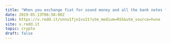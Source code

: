 ```yaml
---
title: "When you exchange fiat for sound money and all the bank notes from around the world agree with your decision."
date: 2019-05-13T06:58:00Z
link: https://v.redd.it/vnnu1fjn1vx21?utm_medium=RSS&utm_source=hune
site: v.redd.it
topic: crypto
draft: false
---
```

